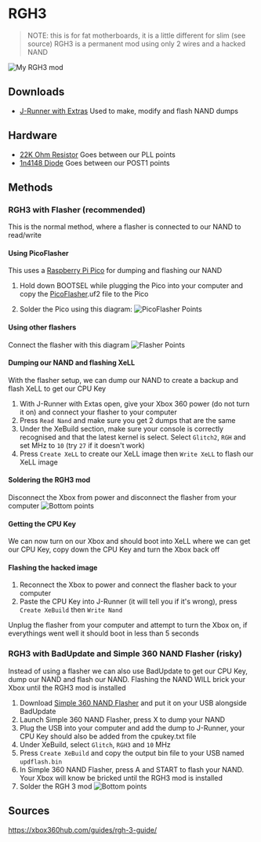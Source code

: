 # RGH3
> NOTE: this is for fat motherboards, it is a little different for slim (see source)
RGH3 is a permanent mod using only 2 wires and a hacked NAND

![My RGH3 mod](./Images/RGH3.jpg)

## Downloads
* [J-Runner with Extras](https://github.com/Octal450/J-Runner-with-Extras/releases) Used to make, modify and flash NAND dumps

## Hardware
* [22K Ohm Resistor](https://www.aliexpress.com/item/1005007345052730.html) Goes between our PLL points
* [1n4148 Diode](https://www.aliexpress.com/item/1005006245109375.html) Goes between our POST1 points

## Methods

### RGH3 with Flasher (recommended)
This is the normal method, where a flasher is connected to our NAND to read/write
#### Using PicoFlasher
This uses a [Raspberry Pi Pico](https://www.aliexpress.com/item/1005007359981489.html) for dumping and flashing our NAND

1. Hold down BOOTSEL while plugging the Pico into your computer and copy the [PicoFlasher](https://github.com/X360Tools/PicoFlasher/releases).uf2 file to the Pico

2. Solder the Pico using this diagram:
![PicoFlasher Points](./Images/PicoFlasher%20Points.png)
#### Using other flashers
Connect the flasher with this diagram
![Flasher Points](./Images/Flasher%20Points.jpg)

#### Dumping our NAND and flashing XeLL
With the flasher setup, we can dump our NAND to create a backup and flash XeLL to get our CPU Key
1. With J-Runner with Extas open, give your Xbox 360 power (do not turn it on) and connect your flasher to your computer
2. Press `Read Nand` and make sure you get 2 dumps that are the same
3. Under the XeBuild section, make sure your console is correctly recognised and that the latest kernel is select. Select `Glitch2`, `RGH` and set MHz to `10` (try `27` if it doesn't work)
4. Press `Create XeLL` to create our XeLL image then `Write XeLL` to flash our XeLL image

#### Soldering the RGH3 mod
Disconnect the Xbox from power and disconnect the flasher from your computer
![Bottom points](./Images/RGH3%20Points.jpg)

#### Getting the CPU Key
We can now turn on our Xbox and should boot into XeLL where we can get our CPU Key, copy down the CPU Key and turn the Xbox back off

#### Flashing the hacked image
1. Reconnect the Xbox to power and connect the flasher back to your computer
2. Paste the CPU Key into J-Runner (it will tell you if it's wrong), press `Create XeBuild` then `Write Nand`

Unplug the flasher from your computer and attempt to turn the Xbox on, if everythings went well it should boot in less than 5 seconds

### RGH3 with BadUpdate and Simple 360 NAND Flasher (risky)
Instead of using a flasher we can also use BadUpdate to get our CPU Key, dump our NAND and flash our NAND. Flashing the NAND WILL brick your Xbox until the RGH3 mod is installed

1. Download [Simple 360 NAND Flasher](https://www.consolemods.org/wiki/File:Simple_360_NAND_Flasher.7z) and put it on your USB alongside BadUpdate
2. Launch Simple 360 NAND Flasher, press X to dump your NAND
3. Plug the USB into your computer and add the dump to J-Runner, your CPU Key should also be added from the cpukey.txt file
4. Under XeBuild, select `Glitch`, `RGH3` and `10` MHz
5. Press `Create XeBuild` and copy the output bin file to your USB named `updflash.bin`
6. In Simple 360 NAND Flasher, press A and START to flash your NAND. Your Xbox will know be bricked until the RGH3 mod is installed
7. Solder the RGH 3 mod
![Bottom points](./Images/RGH3%20Points.jpg)

## Sources
https://xbox360hub.com/guides/rgh-3-guide/